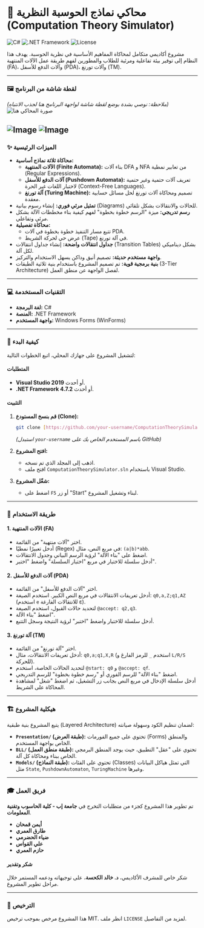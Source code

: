 # 🤖 محاكي نماذج الحوسبة النظرية (Computation Theory Simulator)

![C#](https://img.shields.io/badge/Language-C%23-blueviolet)
![.NET Framework](https://img.shields.io/badge/Framework-.NET%20WinForms-blue)
![License](https://img.shields.io/badge/License-MIT-green)

مشروع أكاديمي متكامل لمحاكاة المفاهيم الأساسية في نظرية الحوسبة. يهدف هذا النظام إلى توفير بيئة تفاعلية ومرئية للطلاب والمطورين لفهم طريقة عمل الآلات المنتهية (FA)، وآلات الدفع للأسفل (PDA)، وآلات تورنغ (TM).

---

### 🖼️ لقطة شاشة من البرنامج

*(ملاحظة: نوصي بشدة بوضع لقطة شاشة لواجهة البرنامج هنا لجذب الانتباه)*
![صورة المحاكي هنا](https://via.placeholder.com/800x500.png?text=ضع+لقطة+شاشة+للبرنامج+هنا)

![Image](https://github.com/user-attachments/assets/844aa184-31dc-416b-97e7-2340a8caabf7)
![Image](https://github.com/user-attachments/assets/6eb6638c-31fd-40d5-8091-519c5e581a70)
---

### ✨ الميزات الرئيسية

- **محاكاة ثلاثة نماذج أساسية:**
    - **الآلات المنتهية (Finite Automata):** بناء آلات DFA و NFA من تعابير نمطية (Regular Expressions).
    - **آلات الدفع للأسفل (Pushdown Automata):** تعريف آلات حتمية وغير حتمية لاختبار اللغات غير الحرة (Context-Free Languages).
    - **آلة تورنغ (Turing Machine):** تصميم ومحاكاة آلات تورنغ لحل مسائل حسابية معقدة.
- **تمثيل مرئي فوري:** إنشاء رسوم بيانية (Diagrams) للحالات والانتقالات بشكل تلقائي.
- **رسم تدريجي:** ميزة "الرسم خطوة بخطوة" لفهم كيفية بناء مخططات الآلة بشكل مرئي وتفاعلي.
- **محاكاة تفصيلية:**
    - تتبع مسار التنفيذ خطوة بخطوة في آلات PDA.
    - عرض حي لحركة الشريط (Tape) في آلة تورنغ.
- **جداول انتقالات واضحة:** إنشاء جداول انتقالات (Transition Tables) بشكل ديناميكي لكل آلة.
- **واجهة مستخدم حديثة:** تصميم أنيق وداكن يسهل الاستخدام والتركيز.
- **بنية برمجية قوية:** تم تصميم المشروع باستخدام بنية ثلاثية الطبقات (3-Tier Architecture) لفصل الواجهة عن منطق العمل.

---

### 💻 التقنيات المستخدمة

- **لغة البرمجة:** C#
- **المنصة:** .NET Framework
- **واجهة المستخدم:** Windows Forms (WinForms)

---

### 🚀 كيفية البدء

لتشغيل المشروع على جهازك المحلي، اتبع الخطوات التالية:

#### المتطلبات
- **Visual Studio 2019** أو أحدث.
- **.NET Framework 4.7.2** أو أحدث.

#### التثبيت
1.  **قم بنسخ المستودع (Clone):**
    ```bash
    git clone [https://github.com/your-username/ComputationTheorySimulator.git](https://github.com/your-username/ComputationTheorySimulator.git)
    ```
    *(استبدل `your-username` باسم المستخدم الخاص بك على GitHub)*

2.  **افتح المشروع:**
    - اذهب إلى المجلد الذي تم نسخه.
    - افتح ملف `ComputationTheorySimulator.sln` باستخدام Visual Studio.

3.  **شغّل المشروع:**
    - اضغط على `F5` أو زر "Start" لبناء وتشغيل المشروع.

---

### 📝 طريقة الاستخدام

#### 1. الآلات المنتهية (FA)
- اختر "آلات منتهية" من القائمة.
- أدخل تعبيرًا نمطيًا (Regex) في مربع النص، مثال: `(a|b)*abb`.
- اضغط على "بناء الآلة" لرؤية الرسم البياني وجدول الانتقالات.
- أدخل سلسلة للاختبار في مربع "اختبار السلسلة" واضغط "اختبر".

#### 2. آلات الدفع للأسفل (PDA)
- اختر "آلات الدفع للأسفل" من القائمة.
- أدخل تعريفات الانتقالات في مربع النص الكبير. استخدم الصيغة: `q0,a,Z;q1,AZ` (استخدم `e` للانتقالات الفارغة ε).
- لتحديد حالات القبول، استخدم الصيغة `@accept: q2,q3`.
- اضغط "بناء الآلة".
- أدخل سلسلة للاختبار واضغط "اختبر" لرؤية النتيجة وسجل التتبع.

#### 3. آلة تورنغ (TM)
- اختر "آلة تورنغ" من القائمة.
- أدخل تعريفات الانتقالات، مثال: `q0,a;q1,X,R` (استخدم `_` للرمز الفارغ و `L/R/S` للحركة).
- لتحديد الحالات الخاصة، استخدم `@start: q0` و `@accept: qf`.
- اضغط "بناء الآلة" للرسم الفوري أو "رسم خطوة بخطوة" للرسم التدريجي.
- أدخل سلسلة الإدخال في مربع النص بجانب زر التشغيل، ثم اضغط "شغل" لمشاهدة المحاكاة على الشريط.

---

### 🏗️ هيكلية المشروع

يتبع المشروع بنية طبقية (Layered Architecture) لضمان تنظيم الكود وسهولة صيانته:

- **`Presentation/` (طبقة العرض):** تحتوي على جميع الفورمات (Forms) والمنطق الخاص بواجهة المستخدم.
- **`BLL/` (طبقة منطق العمل):** تحتوي على "عقل" التطبيق، حيث يوجد المنطق البرمجي الخاص ببناء ومحاكاة كل آلة.
- **`Models/` (طبقة النماذج):** تحتوي على الفئات (Classes) التي تمثل هياكل البيانات مثل `State`, `PushdownAutomaton`, `TuringMachine` وغيرها.

---

### 🎓 فريق العمل

تم تطوير هذا المشروع كجزء من متطلبات التخرج في **جامعة إب - كلية الحاسوب وتقنية المعلومات**.

- **أيمن قمحان**
- **طارق العمري**
- **ضياء الحضرمي**
- **علي القواس**
- **حازم العمري**

#### شكر وتقدير

شكر خاص للمشرف الأكاديمي، **د. خالد الكحسة**، على توجيهاته ودعمه المستمر خلال مراحل تطوير المشروع.

---

### 📜 الترخيص

هذا المشروع مرخص بموجب ترخيص MIT. انظر ملف `LICENSE` لمزيد من التفاصيل.
